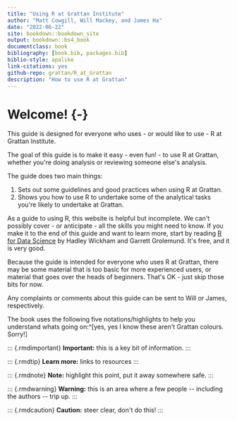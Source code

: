 ```yaml
--- 
title: "Using R at Grattan Institute"
author: "Matt Cowgill, Will Mackey, and James Ha"
date: "2022-06-22"
site: bookdown::bookdown_site
output: bookdown::bs4_book
documentclass: book
bibliography: [book.bib, packages.bib]
biblio-style: apalike
link-citations: yes
github-repo: grattan/R_at_Grattan
description: "How to use R at Grattan"
---
```


# Welcome! {-}

This guide is designed for everyone who uses - or would like to use - R at Grattan Institute. 

The goal of this guide is to make it easy - even fun! - to use R at Grattan, whether you're doing analysis or reviewing someone else's analysis.

The guide does two main things:

1. Sets out some guidelines and good practices when using R at Grattan.
2. Shows you how to use R to undertake some of the analytical tasks you're likely to undertake at Grattan.

As a guide to using R, this website is helpful but incomplete. We can't possibly cover - or anticipate - all the skills you might need to know. If you make it to the end of this guide and want to learn more, start by reading [R for Data Science](https://r4ds.had.co.nz) by Hadley Wickham and Garrett Grolemund. It's free, and it is very good.

Because the guide is intended for everyone who uses R at Grattan, there may be some material that is too basic for more experienced users, or material that goes over the heads of beginners. That's OK - just skip those bits for now.

Any complaints or comments about this guide can be sent to Will or James, respectively. 


The book uses the following five notations/highlights to help you understand whats going on:^[yes, yes I know these aren't Grattan colours. Sorry!]

::: {.rmdimportant}
**Important:** this is a key bit of information.
:::

::: {.rmdtip}
**Learn more:** links to resources
:::

::: {.rmdnote}
**Note:** highlight this point, put it away somewhere safe.
:::

::: {.rmdwarning}
**Warning:** this is an area where a few people -- including the authors -- trip up.
:::

::: {.rmdcaution}
**Caution:** steer clear, don't do this!
:::





